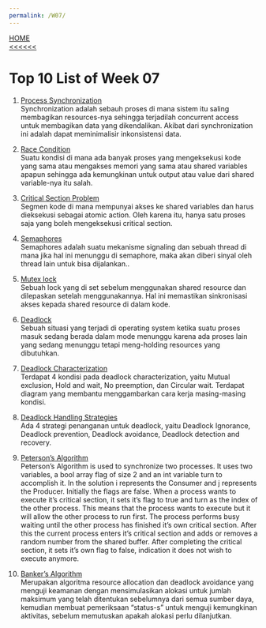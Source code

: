 ```yaml
---
permalink: /W07/
---
```

[HOME](../)<br>
[<<<<<<](../W06)
<br>
# Top 10 List of Week 07

1. [Process Synchronization](https://www.studytonight.com/operating-system/process-synchronization#)<br>
Synchronization adalah sebauh proses di mana sistem itu saling membagikan resources-nya sehingga terjadilah concurrent access untuk membagikan data yang dikendalikan. Akibat dari synchronization ini adalah dapat meminimalisir inkonsistensi data.

2. [Race Condition](https://www.baeldung.com/cs/race-conditions)<br>
Suatu kondisi di mana ada banyak proses yang mengeksekusi kode yang sama atau mengakses memori yang sama atau shared variables apapun sehingga ada kemungkinan untuk output atau value dari shared variable-nya itu salah.

3. [Critical Section Problem](https://www.javatpoint.com/os-critical-section-problem)<br>
Segmen kode di mana mempunyai akses ke shared variables dan harus dieksekusi sebagai atomic action. Oleh karena itu, hanya satu proses saja yang boleh mengeksekusi critical section.

4. [Semaphores](https://www.geeksforgeeks.org/semaphores-in-process-synchronization/?ref=lbp)<br>
Semaphores adalah suatu mekanisme signaling dan sebuah thread di mana jika hal ini menunggu di semaphore, maka akan diberi sinyal oleh thread lain untuk bisa dijalankan..

5. [Mutex lock](https://www.geeksforgeeks.org/mutex-lock-for-linux-thread-synchronization/)<br>
Sebuah lock yang di set sebelum menggunakan shared resource dan dilepaskan setelah menggunakannya. Hal ini memastikan sinkronisasi akses kepada shared resource di dalam kode.

6. [Deadlock](https://www.geeksforgeeks.org/introduction-of-deadlock-in-operating-system/)<br>
Sebuah situasi yang terjadi di operating system ketika suatu proses masuk sedang berada dalam mode menunggu karena ada proses lain yang sedang menunggu tetapi meng-holding resources yang dibutuhkan.

7. [Deadlock Characterization](https://www.tutorialspoint.com/deadlock-characterization)<br>
Terdapat 4 kondisi pada deadlock characterization, yaitu Mutual exclusion, Hold and wait, No preemption, dan Circular wait. Terdapat diagram yang membantu menggambarkan cara kerja masing-masing kondisi.

8. [Deadlock Handling Strategies](https://www.javatpoint.com/os-strategies-for-handling-deadlock)<br>
Ada 4 strategi penanganan untuk deadlock, yaitu Deadlock Ignorance, Deadlock prevention, Deadlock avoidance, Deadlock detection and recovery.

9. [Peterson’s Algorithm](https://www.geeksforgeeks.org/petersons-algorithm-in-process-synchronization/)<br>
Peterson’s Algorithm is used to synchronize two processes. It uses two variables, a bool array flag of size 2 and an int variable turn to accomplish it.
In the solution i represents the Consumer and j represents the Producer. Initially the flags are false. When a process wants to execute it’s critical section, it sets it’s flag to true and turn as the index of the other process. This means that the process wants to execute but it will allow the other process to run first. The process performs busy waiting until the other process has finished it’s own critical section.
After this the current process enters it’s critical section and adds or removes a random number from the shared buffer. After completing the critical section, it sets it’s own flag to false, indication it does not wish to execute anymore.

10. [Banker’s Algorithm](https://www.geeksforgeeks.org/bankers-algorithm-in-operating-system-2/)<br>
Merupakan algoritma resource allocation dan deadlock avoidance yang menguji keamanan dengan mensimulasikan alokasi untuk jumlah maksimum yang telah ditentukan sebelumnya dari semua sumber daya, kemudian membuat pemeriksaan “status-s” untuk menguji kemungkinan aktivitas, sebelum memutuskan apakah alokasi perlu dilanjutkan.
